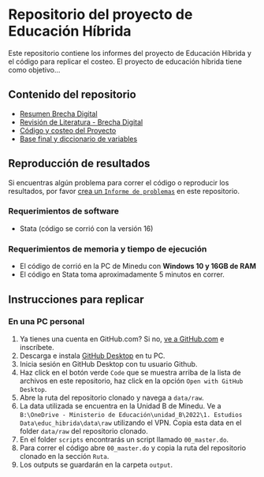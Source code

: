 # Repositorio del proyecto de Educación Híbrida

Este repositorio contiene los informes del proyecto de Educación Híbrida y el código para replicar el costeo. El proyecto de educación híbrida tiene como objetivo...

## Contenido del repositorio

- [Resumen Brecha Digital](https://raw.githubusercontent.com/emecondor/educacion_hibrida/main/documentacion/Resumen-Brecha-Digital.txt)
- [Revisión de Literatura - Brecha Digital](https://github.com/emecondor/educacion_hibrida/blob/main/documentacion/Revision_Literatura-Brecha-Digital.txt)
- [Código y costeo del Proyecto](https://github.com/emecondor/educacion_hibrida/tree/main/scripts)
- [Base final y diccionario de variables](https://github.com/emecondor/educacion_hibrida/tree/main/output)


## Reproducción de resultados

Si encuentras algún problema para correr el código o reproducir los resultados, por favor [crea un `Informe de problemas`](https://github.com/emecondor/educacion_hibrida/issues/new) en este repositorio.

### Requerimientos de software

- Stata (código se corrió con la versión 16)

### Requerimientos de memoria y tiempo de ejecución

- El código de corrió en la PC de Minedu con **Windows 10 y 16GB de RAM**
- El código en Stata toma aproximadamente 5 minutos en correr.

Instrucciones para replicar
---------------------------

### En una PC personal

1. Ya tienes una cuenta en GitHub.com? Si no, [ve a GitHub.com](https://github.com/join)  e inscríbete.
2. Descarga e instala [GitHub Desktop](https://desktop.github.com) en tu PC.
3. Inicia sesión en GitHub Desktop con tu usuario Github.
5. Haz click en el botón verde `Code` que se muestra arriba de la lista de archivos en este repositorio, haz click en la opción `Open with GitHub Desktop`.
6. Abre la ruta del repositorio clonado y navega a `data/raw`.
7. La data utilizada se encuentra en la Unidad B de Minedu. Ve a `B:\OneDrive - Ministerio de Educación\unidad_B\2022\1. Estudios Data\educ_hibrida\data\raw` utilizando el VPN. Copia esta data en el folder `data/raw` del repositorio clonado.
8. En el folder `scripts` encontrarás un script llamado `00_master.do`.
9. Para correr el código abre `00_master.do` y copia la ruta del repositorio clonado en la sección `Ruta`.
10. Los outputs se guardarán en la carpeta `output`.

